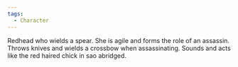 ```yaml
---
tags:
  - Character
---
```

Redhead who wields a spear. She is agile and forms the role of an assassin. Throws knives and wields a crossbow when assassinating. Sounds and acts like the red haired chick in sao abridged.